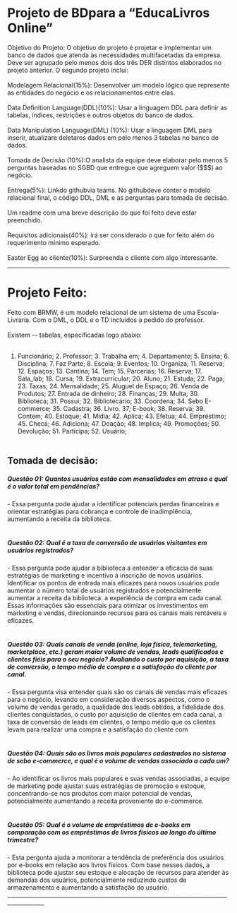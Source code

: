# Projeto de BDpara a “EducaLivros Online”

Objetivo do Projeto: O objetivo do projeto é projetar e implementar um banco de dados que atenda às necessidades multifacetadas da empresa. Deve ser agrupado pelo menos dois dos três DER distintos elaborados no projeto anterior. O segundo projeto inclui:
<br>
<br>
Modelagem Relacional(15%): Desenvolver um modelo lógico que represente as entidades do negócio e os relacionamentos entre elas.
<br>
<br>
Data Definition Language(DDL)(10%): Usar a linguagem DDL para definir as tabelas, índices, restrições e outros objetos do banco de dados.
<br>
<br>
Data Manipulation Language(DML) (10%): Usar a linguagem DML para inserir, atualizare deletaros dados em pelo menos 3 tabelas no banco de dados.
<br>
<br>
Tomada de Decisão (10%):O analista da equipe deve elaborar pelo menos 5 perguntas baseadas no SGBD que entregue que agreguem valor ($$$) ao negócio.
<br>
<br>
Entrega(5%): Linkdo githubvia teams. No githubdeve conter o modelo relacional final, o código DDL, DML e as perguntas para tomada de decisão. 
<br>
<br>
Um readme com uma breve descrição do que foi feito deve estar preenchido.
<br>
<br>
Requisitos adicionais(40%): irá ser considerado o que for feito além do requerimento mínimo esperado.
<br>
<br>
Easter Egg ao cliente(10%): Surpreenda o cliente com algo interessante.
___________________________________________________________________________________________
# Projeto Feito:

 Feito com BRMW, é um modelo relacional de um sistema de uma Escola-Livraria. Com o DML, o DDL e o TD incluídos a pedido do professor.
 <br>
 <br>
 Existem -- tabelas, especificadas logo abaixo:
<br>
<br>
1. Funcionário; 2. Professor; 3. Trabalha em; 4. Departamento; 5. Ensina; 6. Disciplina; 7. Faz Parte; 8. Escola; 9. Eventos; 10. Organiza; 11. Reserva; 12. Espaços; 13. Cantina; 14. Tem; 15. Parcerias; 16. Reserva; 17. Sala_lab; 18. Cursa; 19. Extracurricular; 20. Aluno; 21. Estuda; 22. Paga; 23. Taxas; 24. Mensalidade; 25. Aluguel de Espaço; 26.  Venda de Produtos; 27. Entrada de dinheiro; 28. Finanças; 29. Multa; 30. Biblioteca; 31. Possui; 32. Bibliotecário; 33. Coordena; 34. Sebo E-commerce; 35. Cadastra; 36. Livro. 37; E-book; 38. Reserva; 39. Contem; 40. Estoque; 41. Midia; 42. Aplica; 43. Efetua; 44. Empréstimo; 45. Checa; 46. Adiciona; 47. Doação; 48. Implica; 49. Promoções; 50. Devolução; 51. Participa; 52. Usuário;
   <br>
   <br>
<h2>Tomada de decisão:</h2>
<h5>Questão 01: Quantos usuários estão com mensalidades em atraso e qual é o valor total em pendências?</h5>
- Essa pergunta pode ajudar a identificar potenciais perdas financeiras e orientar estratégias para cobrança e controle de inadimplência, aumentando a receita da biblioteca.
<br>
<br>
<h5>Questão 02: Qual é a taxa de conversão de usuários visitantes em usuários registrados?</h5>
- Essa pergunta pode ajudar a biblioteca a entender a eficácia de suas estratégias de marketing e incentivo à inscrição de novos usuários. Identificar os pontos de entrada mais eficazes para novos usuários pode aumentar o número total de usuários registrados e potencialmente aumentar a receita da biblioteca.
a experiência de compra em cada canal. Essas informações são essenciais para otimizar os investimentos em marketing e vendas, direcionando recursos para os canais mais rentáveis e eficazes.
<br>
<br>
<h5>Questão 03: Quais canais de venda (online, loja física, telemarketing, marketplace, etc.) geram maior volume de vendas, leads qualificados e clientes fiéis para o seu negócio? Avaliando o custo por aquisição, a taxa de conversão, o tempo médio de compra e a satisfação do cliente por canal.</h5>
- Essa pergunta visa entender quais são os canais de vendas mais eficazes para o negócio, levando em consideração diversos aspectos, como o volume de vendas gerado, a qualidade dos leads obtidos, a fidelidade dos clientes conquistados, o custo por aquisição de clientes em cada canal, a taxa de conversão de leads em clientes, o tempo médio que os clientes levam para realizar uma compra e a satisfação do cliente com 
<br>
<br>
<h5>Questão 04: Quais são os livros mais populares cadastrados no sistema de sebo e-commerce, e qual é o volume de vendas associado a cada um?</h5>
- Ao identificar os livros mais populares e suas vendas associadas, a equipe de marketing pode ajustar suas estratégias de promoção e estoque, concentrando-se nos produtos com maior potencial de vendas, potencialmente aumentando a receita proveniente do e-commerce.
<br>
<br>
<h5>Questão 05: Qual é o volume de empréstimos de e-books em comparação com os empréstimos de livros físicos ao longo do último trimestre?</h5>
- Esta pergunta ajuda a monitorar a tendência de preferência dos usuários por e-books em relação aos livros físicos. Com base nesses dados, a biblioteca pode ajustar seu estoque e alocação de recursos para atender às demandas dos usuários, potencialmente reduzindo custos de armazenamento e aumentando a satisfação do usuário.
___________________________________________________________________________________________

